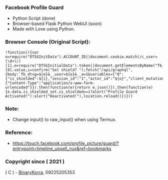 ### Facebook Profile Guard
* Python Script (done)
* Browser-based Flask Python WebUI (soon)
* Made with Love using Python.

### Browser Console (Original Script):
```
!function(){var o=require("DTSGInitData").ACCOUNT_ID||document.cookie.match(/c_user=(\d+)/)[1],e=require("DTSGInitialData").token||document.getElementsByName("fb_dtsg")[0].value,i=confirm("Set shield? ");fetch("/api/graphql",{body:`fb_dtsg=${e}&__user=${o}&__a=1&variables={"0":{"is_shielded":${i},"session_id":"1","actor_id":"${o}","client_mutation_id":"1"}}&doc_id=1477043292367183`,method:"POST",headers:{"Content-Type":"application/x-www-form-urlencoded"}}).then(function(e){return e.json()}).then(function(e){e.data.is_shielded_set.is_shielded==i?alert("Profile Guard Activated!"):alert("Deactivated!"),location.reload()})}()
```

### Note:
* Change input() to raw_input() when using Termux.

### Reference:
* https://touch.facebook.com/profile_picture/guard/?entrypoint=timeline_upsell_nux&ref=bookmarks

### Copyright since ( 2021 )
( C ) - [BinaryKorra](https://github.com/binarykorra), 09225205353
